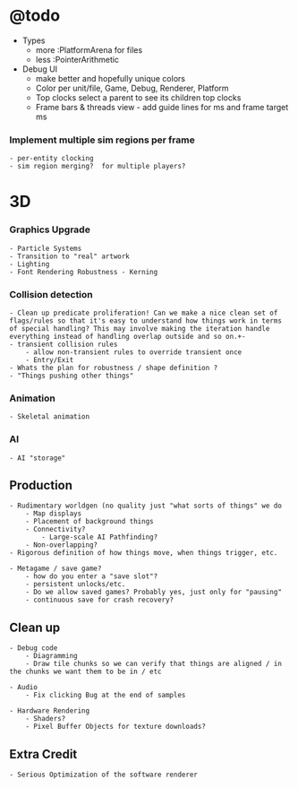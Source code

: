 # @todo
- Types
    - more :PlatformArena for files
    - less :PointerArithmetic
- Debug UI
    - make better and hopefully unique colors
    - Color per unit/file, Game, Debug, Renderer, Platform
    - Top clocks select a parent to see its children top clocks
    - Frame bars & threads view - add guide lines for ms and frame target ms
    
### Implement multiple sim regions per frame
    - per-entity clocking
    - sim region merging?  for multiple players?

# 3D

### Graphics Upgrade
    - Particle Systems
    - Transition to "real" artwork
    - Lighting
    - Font Rendering Robustness - Kerning
    
### Collision detection
    - Clean up predicate proliferation! Can we make a nice clean set of flags/rules so that it's easy to understand how things work in terms of special handling? This may involve making the iteration handle everything instead of handling overlap outside and so on.+-
    - transient collision rules
        - allow non-transient rules to override transient once
        - Entry/Exit
    - Whats the plan for robustness / shape definition ?
    - "Things pushing other things"

### Animation
    - Skeletal animation
### AI
    - AI "storage"

## Production
    - Rudimentary worldgen (no quality just "what sorts of things" we do
        - Map displays
        - Placement of background things
        - Connectivity?
            - Large-scale AI Pathfinding?
        - Non-overlapping?
    - Rigorous definition of how things move, when things trigger, etc.
     
    - Metagame / save game?
        - how do you enter a "save slot"?
        - persistent unlocks/etc.
        - Do we allow saved games? Probably yes, just only for "pausing"
        - continuous save for crash recovery?

## Clean up
    - Debug code
        - Diagramming
        - Draw tile chunks so we can verify that things are aligned / in the chunks we want them to be in / etc
    
    - Audio
        - Fix clicking Bug at the end of samples
    
    - Hardware Rendering
        - Shaders?
        - Pixel Buffer Objects for texture downloads?

## Extra Credit
    - Serious Optimization of the software renderer
    